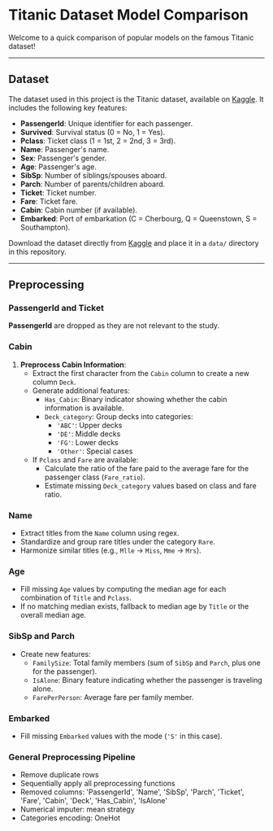 # Titanic Dataset Model Comparison

Welcome to a quick comparison of popular models on the famous Titanic dataset!

---

## Dataset

The dataset used in this project is the Titanic dataset, available on [Kaggle](https://www.kaggle.com/competitions/titanic). It includes the following key features:
- **PassengerId**: Unique identifier for each passenger.
- **Survived**: Survival status (0 = No, 1 = Yes).
- **Pclass**: Ticket class (1 = 1st, 2 = 2nd, 3 = 3rd).
- **Name**: Passenger's name.
- **Sex**: Passenger's gender.
- **Age**: Passenger's age.
- **SibSp**: Number of siblings/spouses aboard.
- **Parch**: Number of parents/children aboard.
- **Ticket**: Ticket number.
- **Fare**: Ticket fare.
- **Cabin**: Cabin number (if available).
- **Embarked**: Port of embarkation (C = Cherbourg, Q = Queenstown, S = Southampton).

Download the dataset directly from [Kaggle](https://www.kaggle.com/c/titanic) and place it in a `data/` directory in this repository.

---

## Preprocessing

### PassengerId and Ticket

**PassengerId** are dropped as they are not relevant to the study.

### Cabin

1. **Preprocess Cabin Information**:
   - Extract the first character from the `Cabin` column to create a new column `Deck`.
   - Generate additional features:
     - `Has_Cabin`: Binary indicator showing whether the cabin information is available.
     - `Deck_category`: Group decks into categories:
       - `'ABC'`: Upper decks
       - `'DE'`: Middle decks
       - `'FG'`: Lower decks
       - `'Other'`: Special cases
   - If `Pclass` and `Fare` are available:
     - Calculate the ratio of the fare paid to the average fare for the passenger class (`Fare_ratio`).
     - Estimate missing `Deck_category` values based on class and fare ratio.

### Name

   - Extract titles from the `Name` column using regex.
   - Standardize and group rare titles under the category `Rare`.
   - Harmonize similar titles (e.g., `Mlle` → `Miss`, `Mme` → `Mrs`).

### Age

   - Fill missing `Age` values by computing the median age for each combination of `Title` and `Pclass`.
   - If no matching median exists, fallback to median age by `Title` or the overall median age.

### SibSp and Parch

   - Create new features:
     - `FamilySize`: Total family members (sum of `SibSp` and `Parch`, plus one for the passenger).
     - `IsAlone`: Binary feature indicating whether the passenger is traveling alone.
     - `FarePerPerson`: Average fare per family member.

### Embarked

   - Fill missing `Embarked` values with the mode (`'S'` in this case).

### General Preprocessing Pipeline
   - Remove duplicate rows
   - Sequentially apply all preprocessing functions
   - Removed columns: 'PassengerId', 'Name', 'SibSp', 'Parch', 'Ticket', 'Fare', 'Cabin', 'Deck', 'Has_Cabin', 'IsAlone'
   - Numerical imputer: mean strategy
   - Categories encoding: OneHot
